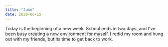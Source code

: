 ```yaml
---
title: "June"
date: 2020-06-15
---
```


Today is the beginning of a new week. School ends in two days, and I've been busy creating a new environment for myself. I redid my room and hung out with my friends, but its time to get back to work.
